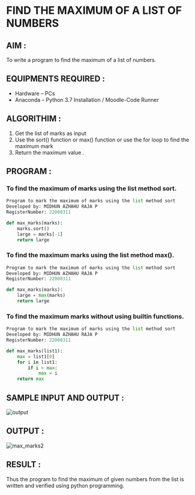 # FIND THE MAXIMUM OF A LIST OF NUMBERS 

## AIM :

To write a program to find the maximum of a list of numbers.

## EQUIPMENTS REQUIRED :
-	Hardware – PCs  
-	Anaconda – Python 3.7 Installation / Moodle-Code Runner
## ALGORITHIM :

1.	Get the list of marks as input 
2.	Use the sort() function or max() function or use the for loop to find the maximum mark  
3.	Return the maximum value .

## PROGRAM :


### To find the maximum of marks using the list method sort.
```python
Program to mark the maximum of marks using the list method sort
Developed by: MIDHUN AZHAHU RAJA P
RegisterNumber: 22008311

def max_marks(marks):
    marks.sort()
    large = marks[-1]
    return large

```

### To find the maximum marks using the list method max().
```python
Program to mark the maximum of marks using the list method sort
Developed by: MIDHUN AZHAHU RAJA P
RegisterNumber: 22008311

def max_marks(marks):
    large = max(marks)
    return large


```

### To find the maximum marks without using builtin functions.
```python
Program to mark the maximum of marks using the list method sort
Developed by: MIDHUN AZHAHU RAJA P
RegisterNumber: 22008311

def max_marks(list1):
    max = list1[0]
    for i in list1:
        if i > max:
            max = i
    return max

```
## SAMPLE INPUT AND OUTPUT :

![output](./img/max_marks1.jpg) 

## OUTPUT :

![max_marks2](https://user-images.githubusercontent.com/118054670/213929657-7505615c-9d08-403d-8e8f-6a337b62f4da.jpg)


## RESULT :

Thus the program to find the maximum of given numbers from the list is written and verified using python programming.
